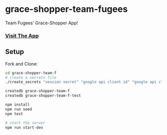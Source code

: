 # grace-shopper-team-fugees

Team Fugees' Grace-Shopper App!

### [Visit The App](https://grace-shopper-team-f.herokuapp.com/)

## Setup

Fork and Clone:

```bash
cd grace-shopper-team-f
# create a secrets file
./create_secrets "session secret" "google api client id" "google api client secret"

createdb grace-shopper-team-f
createdb grace-shopper-team-f-test

npm install
npm run seed
npm test

# start the server
npm run start-dev
```
